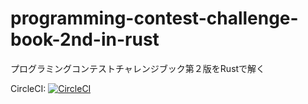 # programming-contest-challenge-book-2nd-in-rust
プログラミングコンテストチャレンジブック第２版をRustで解く

CircleCI: [![CircleCI](https://circleci.com/gh/Wintus/programming-contest-challenge-book-2nd-in-rust.svg?style=svg)](https://circleci.com/gh/Wintus/programming-contest-challenge-book-2nd-in-rust)
